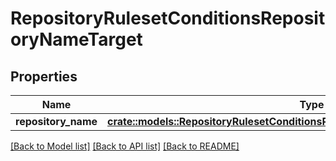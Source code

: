 # RepositoryRulesetConditionsRepositoryNameTarget

## Properties

Name | Type | Description | Notes
------------ | ------------- | ------------- | -------------
**repository_name** | [**crate::models::RepositoryRulesetConditionsRepositoryNameTargetRepositoryName**](repository_ruleset_conditions_repository_name_target_repository_name.md) |  | 

[[Back to Model list]](../README.md#documentation-for-models) [[Back to API list]](../README.md#documentation-for-api-endpoints) [[Back to README]](../README.md)


